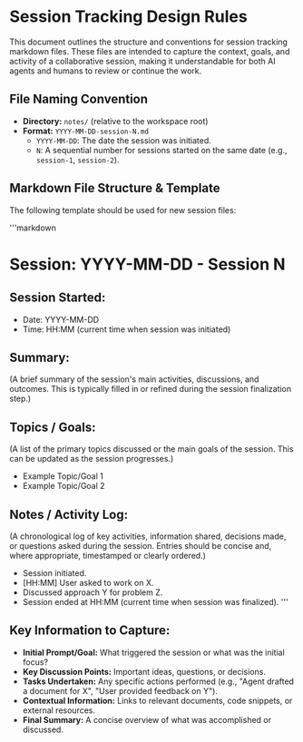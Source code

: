 # Session Tracking Design Rules

This document outlines the structure and conventions for session tracking markdown files. These files are intended to capture the context, goals, and activity of a collaborative session, making it understandable for both AI agents and humans to review or continue the work.

## File Naming Convention

-   **Directory:** `notes/` (relative to the workspace root)
-   **Format:** `YYYY-MM-DD-session-N.md`
    -   `YYYY-MM-DD`: The date the session was initiated.
    -   `N`: A sequential number for sessions started on the same date (e.g., `session-1`, `session-2`).

## Markdown File Structure & Template

The following template should be used for new session files:

'''markdown
# Session: YYYY-MM-DD - Session N

## Session Started:
- Date: YYYY-MM-DD
- Time: HH:MM (current time when session was initiated)

## Summary:
(A brief summary of the session's main activities, discussions, and outcomes. This is typically filled in or refined during the session finalization step.)

## Topics / Goals:
(A list of the primary topics discussed or the main goals of the session. This can be updated as the session progresses.)
- Example Topic/Goal 1
- Example Topic/Goal 2

## Notes / Activity Log:
(A chronological log of key activities, information shared, decisions made, or questions asked during the session. Entries should be concise and, where appropriate, timestamped or clearly ordered.)
- Session initiated.
- [HH:MM] User asked to work on X.
- Discussed approach Y for problem Z.
- Session ended at HH:MM (current time when session was finalized).
'''

## Key Information to Capture:

-   **Initial Prompt/Goal:** What triggered the session or what was the initial focus?
-   **Key Discussion Points:** Important ideas, questions, or decisions.
-   **Tasks Undertaken:** Any specific actions performed (e.g., "Agent drafted a document for X", "User provided feedback on Y").
-   **Contextual Information:** Links to relevant documents, code snippets, or external resources.
-   **Final Summary:** A concise overview of what was accomplished or discussed. 